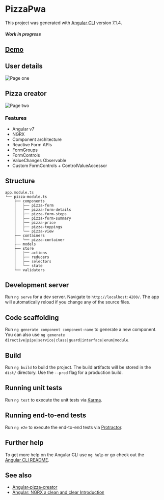 # PizzaPwa

This project was generated with [Angular CLI](https://github.com/angular/angular-cli) version 7.1.4.
##### Work in progress
## [Demo](https://owlruslan.github.io/angular-pizza-ngrx-pwa)
## User details
![Page one](https://raw.githubusercontent.com/owlruslan/pizza-pwa/master/page_1.gif "Page one")
## Pizza creator
![Page two](https://raw.githubusercontent.com/owlruslan/pizza-pwa/master/page_2.gif "Page two")

### Features

* Angular v7
* NGRX
* Component architecture
* Reactive Form APIs
* FormGroups
* FormControls
* ValueChanges Observable
* Custom FormControls + ControlValueAccessor

## Structure
```
app.module.ts
└── pizza-module.ts
    ├── components
    │   ├── pizza-form
    │   ├── pizza-form-details
    │   ├── pizza-form-steps
    │   ├── pizza-form-summary
    │   ├── pizza-price
    │   ├── pizza-toppings
    │   └── pizza-view
    ├── containers
    │   └── pizza-container
    ├── models
    ├── store
    │   ├── actions
    │   ├── reducers
    │   ├── selectors
    │   └── state
    └── validators
```

## Development server

Run `ng serve` for a dev server. Navigate to `http://localhost:4200/`. The app will automatically reload if you change any of the source files.

## Code scaffolding

Run `ng generate component component-name` to generate a new component. You can also use `ng generate directive|pipe|service|class|guard|interface|enum|module`.

## Build

Run `ng build` to build the project. The build artifacts will be stored in the `dist/` directory. Use the `--prod` flag for a production build.

## Running unit tests

Run `ng test` to execute the unit tests via [Karma](https://karma-runner.github.io).

## Running end-to-end tests

Run `ng e2e` to execute the end-to-end tests via [Protractor](http://www.protractortest.org/).

## Further help

To get more help on the Angular CLI use `ng help` or go check out the [Angular CLI README](https://github.com/angular/angular-cli/blob/master/README.md).

## See also
* [Angular-pizza-creator](https://github.com/toddmotto/angular-pizza-creator)
* [Angular: NGRX a clean and clear Introduction](https://medium.com/frontend-fun/angular-ngrx-a-clean-and-clear-introduction-4ed61c89c1fc)

